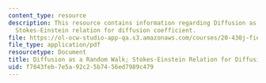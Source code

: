 ```yaml
---
content_type: resource
description: This resource contains information regarding Diffusion as a random walk;
  Stokes-Einstein relation for diffusion coefficient.
file: https://ol-ocw-studio-app-qa.s3.amazonaws.com/courses/20-430j-fields-forces-and-flows-in-biological-systems-fall-2015/f7843feb7e5a92c25b7456ed7989c479_MIT20_430JF15_Lecture3.pdf
file_type: application/pdf
resourcetype: Document
title: Diffusion as a Random Walk; Stokes-Einstein Relation for Diffusion Coefficient
uid: f7843feb-7e5a-92c2-5b74-56ed7989c479
---
```

